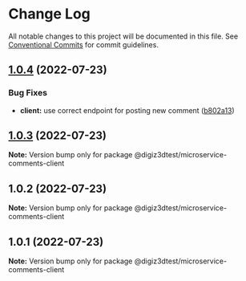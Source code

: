 # Change Log

All notable changes to this project will be documented in this file.
See [Conventional Commits](https://conventionalcommits.org) for commit guidelines.

## [1.0.4](https://github.com/digiz3d/ts-microservice-comments/compare/v1.0.3...v1.0.4) (2022-07-23)


### Bug Fixes

* **client:** use correct endpoint for posting new comment ([b802a13](https://github.com/digiz3d/ts-microservice-comments/commit/b802a1318585a9939e3848b46026147e4a8549f5))





## [1.0.3](https://github.com/digiz3d/ts-microservice-comments/compare/v1.0.2...v1.0.3) (2022-07-23)

**Note:** Version bump only for package @digiz3dtest/microservice-comments-client





## 1.0.2 (2022-07-23)

**Note:** Version bump only for package @digiz3dtest/microservice-comments-client





## 1.0.1 (2022-07-23)

**Note:** Version bump only for package @digiz3dtest/microservice-comments-client
